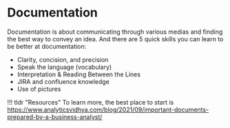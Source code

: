 # Documentation

Documentation is about communicating through various medias and finding the best way to convey an idea. And there are 5 quick skills you can learn to be better at documentation:

- Clarity, concision, and precision
- Speak the language (vocabulary)
- Interpretation & Reading Between the Lines
- JIRA and confluence knowledge
- Use of pictures


!!! tldr "Resources"
    To learn more, the best place to start is <a target="_blanck" href="https://www.analyticsvidhya.com/blog/2021/09/important-documents-prepared-by-a-business-analyst/">https://www.analyticsvidhya.com/blog/2021/09/important-documents-prepared-by-a-business-analyst/</a>